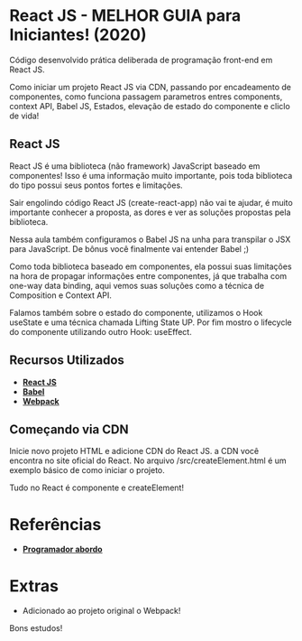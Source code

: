 # React JS - MELHOR GUIA para Iniciantes! (2020)

Código desenvolvido prática deliberada de programação front-end em React JS.

Como iniciar um projeto React JS via CDN, passando por encadeamento de componentes, como funciona passagem parametros entres components, context API, Babel JS, Estados, elevação de estado do componente e cliclo de vida!

## React JS

React JS é uma biblioteca (não framework) JavaScript baseado em componentes! Isso é uma informação muito importante, pois toda biblioteca do tipo possui seus pontos fortes e limitações.

Sair engolindo código React JS (create-react-app) não vai te ajudar, é muito importante conhecer a proposta, as dores e ver as soluções propostas pela biblioteca.

Nessa aula também configuramos o Babel JS na unha para transpilar o JSX para JavaScript. De bônus você finalmente vai entender Babel ;)

Como toda biblioteca baseado em componentes, ela possui suas limitações na hora de propagar informações entre componentes, já que trabalha com one-way data binding, aqui vemos suas soluções como a técnica de Composition e Context API.

Falamos também sobre o estado do componente, utilizamos o Hook useState e uma técnica chamada Lifting State UP. Por fim mostro o lifecycle do componente utilizando outro Hook: useEffect.

## Recursos Utilizados

- **[React JS](https://reactjs.org/)**
- **[Babel](https://babeljs.io/)**
- **[Webpack](https://webpack.js.org/)**

## Começando via CDN

Inicie novo projeto HTML e adicione CDN do React JS. a CDN você encontra no site oficial do React. No arquivo /src/createElement.html é um exemplo básico de como iniciar o projeto.

Tudo no React é componente e createElement!

# Referências

- **[Programador abordo](https://www.youtube.com/watch?v=Ws9WVHhNq5M)**

# Extras

- Adicionado ao projeto original o Webpack!

Bons estudos!
